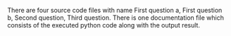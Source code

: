 There are four source code files with name First question a, First question b, Second question, Third question.
There is one documentation file which consists of the executed python code along with the output result.
